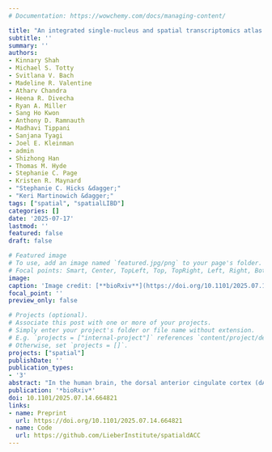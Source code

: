 ```yaml
---
# Documentation: https://wowchemy.com/docs/managing-content/

title: "An integrated single-nucleus and spatial transcriptomics atlas reveals the molecular landscape of the human hippocampus"
subtitle: ''
summary: ''
authors:
- Kinnary Shah
- Michael S. Totty
- Svitlana V. Bach
- Madeline R. Valentine
- Atharv Chandra
- Heena R. Divecha
- Ryan A. Miller
- Sang Ho Kwon
- Anthony D. Ramnauth
- Madhavi Tippani
- Sanjana Tyagi
- Joel E. Kleinman
- admin
- Shizhong Han
- Thomas M. Hyde
- Stephanie C. Page
- Kristen R. Maynard
- "Stephanie C. Hicks &dagger;"
- "Keri Martinowich &dagger;"
tags: ["spatial", "spatialLIBD"]
categories: []
date: '2025-07-17'
lastmod: ''
featured: false
draft: false

# Featured image
# To use, add an image named `featured.jpg/png` to your page's folder.
# Focal points: Smart, Center, TopLeft, Top, TopRight, Left, Right, BottomLeft, Bottom, BottomRight.
image:
caption: 'Image credit: [**bioRxiv**](https://doi.org/10.1101/2025.07.14.664821)'
focal_point: ''
preview_only: false

# Projects (optional).
# Associate this post with one or more of your projects.
# Simply enter your project's folder or file name without extension.
# E.g. `projects = ["internal-project"]` references `content/project/deep-learning/index.md`.
# Otherwise, set `projects = []`.
projects: ["spatial"]
publishDate: ''
publication_types:
- '3'
abstract: "In the human brain, the dorsal anterior cingulate cortex (dACC) plays key roles in various components of cognitive control, and is particularly relevant for reward processing and conflict monitoring. The dACC regulates expression of fear and pain, and its dysfunction is implicated in a number of neuropsychiatric disorders. Compared to more recently specialized neocortical areas, such as the dorsolateral prefrontal cortex (dlPFC), the dACC is evolutionarily older. The region's agranular structure, and other evolutionary specializations, such as the presence of von Economo neurons (VENs), contribute to its specialized roles in cognitive and emotional processing. Here, we generated paired spatially-resolved transcriptomics (SRT) and single-nucleus RNA-sequencing (snRNA-seq) data from adjacent tissue sections of the dACC in ten adult neurotypical donors to define molecular profiles for dACC cell types and spatial domains. Using non-negative matrix factorization (NMF), we integrated these data by identifying gene expression patterns within the snRNA-seq data, which were projected onto the SRT data to infer the spatial localization. Combining these data with publicly available resources, we revealed insights about molecular profiles, spatial topography, enrichment of disease risk, and putative connectivity of spatially-localized dACC cell types, including VENs. Utilizing published dlPFC snRNA-seq and SRT data collected in the same neurotypical brain donors used here, we deployed cross-region comparison analyses between dACC and dlPFC to understand spatio-molecular specializations and laminar organization across human brain evolution. To make this comprehensive molecular resource accessible to the scientific community, we made both raw and processed data freely available, including through interactive web applications."
publication: '*bioRxiv*'
doi: 10.1101/2025.07.14.664821
links:
- name: Preprint
  url: https://doi.org/10.1101/2025.07.14.664821
- name: Code
  url: https://github.com/LieberInstitute/spatialdACC
---
```

